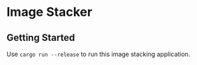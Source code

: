 # Image Stacker

## Getting Started

Use `cargo run --release` to run this image stacking application.
